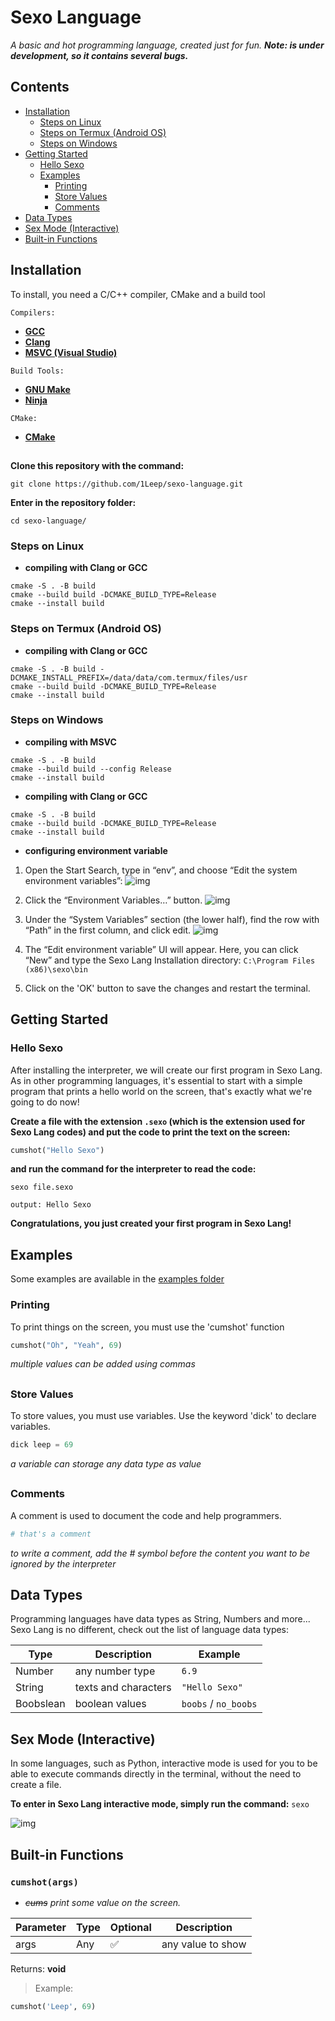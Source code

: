# Sexo Language
_A basic and hot programming language, created just for fun. **Note: is under development, so it contains several bugs.**_ 

## Contents
- [Installation](#installation) 
  - [Steps on Linux](#steps-on-linux) 
  - [Steps on Termux (Android OS)](#steps-on-termux-android-os) 
  - [Steps on Windows](#steps-on-windows) 
- [Getting Started](#getting-started) 
  - [Hello Sexo](#hello-sexo) 
  - [Examples](#examples) 
    - [Printing](#printing) 
    - [Store Values](#store-values) 
    - [Comments](#comments) 
- [Data Types](#data-types) 
- [Sex Mode (Interactive)](#sex-mode-interactive) 
- [Built-in Functions](#built-in-functions) 

##

## Installation

To install, you need a C/C++ compiler, CMake and a build tool

`Compilers:`
* **[GCC](https://gcc.gnu.org/)**
* **[Clang](https://clang.llvm.org/)**
* **[MSVC (Visual Studio)](https://visualstudio.microsoft.com//downloads/)**

`Build Tools:`
* **[GNU Make](https://www.gnu.org/software/make/)**
* **[Ninja](https://ninja-build.org/)**

`CMake:`
* **[CMake](https://cmake.org/)**

##

**Clone this repository with the command:**
```
git clone https://github.com/1Leep/sexo-language.git
```
**Enter in the repository folder:**
```
cd sexo-language/
``` 

### Steps on Linux 

- **compiling with Clang or GCC**
```
cmake -S . -B build 
cmake --build build -DCMAKE_BUILD_TYPE=Release 
cmake --install build 
```

### Steps on Termux (Android OS) 

- **compiling with Clang or GCC**
```
cmake -S . -B build -DCMAKE_INSTALL_PREFIX=/data/data/com.termux/files/usr
cmake --build build -DCMAKE_BUILD_TYPE=Release
cmake --install build 
```

### Steps on Windows

- **compiling with MSVC**
```
cmake -S . -B build 
cmake --build build --config Release
cmake --install build 
```

- **compiling with Clang or GCC**
```
cmake -S . -B build 
cmake --build build -DCMAKE_BUILD_TYPE=Release
cmake --install build 
```

- **configuring environment variable**

1. Open the Start Search, type in “env”, and choose “Edit the system environment variables”: 
![img](https://www.architectryan.com/static/start_menu-91c0473bae32fa3862658e4d6e62d75c-2facb.png) 

2. Click the “Environment Variables…” button.
![img](https://www.architectryan.com/static/system_properties-f3a4f86cdd178c48ed9d8398743f85df-39c95.png) 

3. Under the “System Variables” section (the lower half), find the row with “Path” in the first column, and click edit. 
![img](https://www.architectryan.com/static/select_row_and_edit-48423a2a0724e226bd3f69468d9eaabd-70c4b.png) 

4. The “Edit environment variable” UI will appear. Here, you can click “New” and type the Sexo Lang Installation directory:
`C:\Program Files (x86)\sexo\bin`

5. Click on the 'OK' button to save the changes and restart the terminal. 

##

## Getting Started

### Hello Sexo
After installing the interpreter, we will create our first program in Sexo Lang. 
As in other programming languages, it's essential to start with a simple program that prints a hello world on the screen, that's exactly what we're going to do now! 

**Create a file with the extension `.sexo` (which is the extension used for Sexo Lang codes)
and put the code to print the text on the screen:**
```py
cumshot("Hello Sexo") 
```
**and run the command for the interpreter to read the code:**
```
sexo file.sexo
```
```
output: Hello Sexo 
```

**Congratulations, you just created your first program in Sexo Lang!**

##

## Examples
Some examples are available in the [examples folder](https://github.com/1Leep/sexo-language/tree/main/examples) 

### Printing
To print things on the screen, you must use the 'cumshot' function 
```py
cumshot("Oh", "Yeah", 69) 
```
_multiple values can be added using commas_

##

### Store Values
To store values, you must use variables. Use the keyword 'dick' to declare variables. 
```py
dick leep = 69
```
_a variable can storage any data type as value_

##

### Comments
A comment is used to document the code and help programmers. 
```py
# that's a comment 
```
_to write a comment, add the # symbol before the content you want to be ignored by the interpreter_

##

## Data Types
Programming languages have data types as String, Numbers and more... 
Sexo Lang is no different, check out the list of language data types:

Type      |     Description      |  Example
----------|----------------------|----------------
Number    | any number type      | `6.9`
String    | texts and characters | `"Hello Sexo"`
Boobslean | boolean values       | `boobs` / `no_boobs`

##

## Sex Mode (Interactive) 
In some languages, such as Python, interactive mode is used for you to be able to execute commands directly in the terminal, without the need to create a file. 

**To enter in Sexo Lang interactive mode, simply run the command:** `sexo`

![img](https://media.discordapp.net/attachments/802215195959230566/1008234306491138078/Screenshot_20220814-014215_Termux.png) 

##

## Built-in Functions

### `cumshot(args)`

- _~~cums~~ print some value on the screen._

Parameter | Type    | Optional |  Description      |
----------|---------|----------|-------------------|
args      | Any     |  ✅      | any value to show |

Returns: **void**

> Example:
```py
cumshot('Leep', 69)
```
